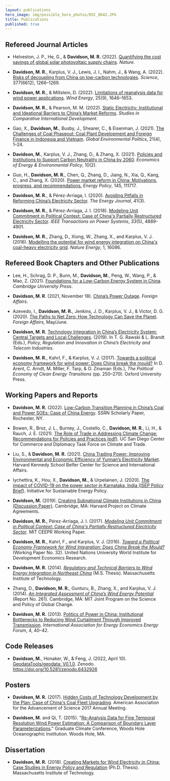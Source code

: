 ```yaml
---
layout: publications
hero_image: img/possible_hero_photos/DSC_8642.JPG
title: Publications
published: true
---
```


## Refereed Journal Articles ##

- Helveston, J. P., He, G., & **Davidson, M. R.** (2022). [Quantifying the cost savings of global solar photovoltaic supply chains](/2022-10-26-quantifying-cost-global-solar-supply-chains/). _Nature_.

- **Davidson, M. R.**, Karplus, V. J., Lewis, J. I., Nahm, J., & Wang, A. (2022). [Risks of decoupling from China on low-carbon technologies](/2022-09-15-risks-decoupling-china-low-carbon/). _Science_, 377(6612), 1266–1269.

- **Davidson, M. R.**, & Millstein, D. (2022). [Limitations of reanalysis data for wind power applications](/2022-06-06-limitations-reanalysis-wind-power/). _Wind Energy_, 25(9), 1646–1653.


- **Davidson, M. R.**, & Pearson, M. M. (2022). [Static Electricity: Institutional and Ideational Barriers to China’s Market Reforms](/2022-05-10-static-electricity/). _Studies in Comparative International Development_.

- Gao, X., **Davidson, M.**, Busby, J., Shearer, C., & Eisenman, J. (2021). [The Challenges of Coal Phaseout: Coal Plant Development and Foreign Finance in Indonesia and Vietnam](/2021-10-15-challenges-coal-phaseout-indonesia-vietnam/). _Global Environmental Politics_, 21(4), 1–24.

- **Davidson, M.**, Karplus, V. J., Zhang, D., & Zhang, X. (2021). [Policies and Institutions to Support Carbon Neutrality in China by 2060](/2021-08-24-policies-institutions-china-carbon-neutrality/). _Economics of Energy & Environmental Policy_, 10(2).

- Guo, H., **Davidson, M. R.**, Chen, Q., Zhang, D., Jiang, N., Xia, Q., Kang, C., and Zhang, X. (2020). [Power market reform in China: Motivations, progress, and recommendations.](/2020-07-23-china-power-market-reform-energy-policy/) _Energy Policy_, 145, 111717.

- **Davidson, M. R.**, & Pérez-Arriaga, I. (2020). [Avoiding Pitfalls in Reforming China’s Electricity Sector](/2019-12-16-avoiding-pitfalls-china-electricity-reforms/). _The Energy Journal_, 41(3).

- **Davidson, M. R.**, & Pérez-Arriaga, J. I. (2018). [Modeling Unit Commitment in Political Context: Case of China's Partially Restructured Electricity Sector](/2018-04-02-unit-commitment-china-political-context-ieee/). _IEEE Transactions on Power Systems_, _33_(5), 4889-4901.

- **Davidson, M. R.**, Zhang, D., Xiong, W., Zhang, X., and Karplus, V. J. (2016). [Modelling the potential for wind energy integration on China's coal-heavy electricity grid](/2016-06-20-modelling-wind-energy-potential-China/). _Nature Energy_, 1, 16086.


## Refereed Book Chapters and Other Publications ##

- Lee, H., Schrag, D. P., Bunn, M., **Davidson, M.**, Peng, W., Wang, P., & Mao, Z. (2021). [Foundations for a Low-Carbon Energy System in China](https://www.cambridge.org/core/books/foundations-for-a-lowcarbon-energy-system-in-china/1E9D1A1911D0395E1DC3503919138358). _Cambridge University Press_.

- **Davidson, M. R**. (2021, November 18). [China’s Power Outage](/2021-11-18-china-power-outage-foreign-affairs/). _Foreign Affairs_.

- Azevedo, I., **Davidson, M. R.**, Jenkins, J. D., Karplus, V. J., & Victor, D. G. (2020). [The Paths to Net Zero: How Technology Can Save the Planet](/2020-04-13-paths-to-net-zero/). _Foreign Affairs_, May/June.

- **Davidson, M. R.** [Technology Integration in China’s Electricity System: Central Targets and Local Challenges](/2019-06-30-cup-technology-integration-china-electricity/). (2019). In T. G. Rawski & L. Brandt (Eds.), _Policy, Regulation and Innovation in China’s Electricity and Telecom Industries_.


- **Davidson, M. R.**, Kahrl, F., & Karplus, V. J. (2017). [Towards a political economy framework for wind power: Does China break the mould?](/2017-04-12-oup-political-economy-framework-wind-china/) In D. Arent, C. Arndt, M. Miller, F. Tarp, & O. Zinaman (Eds.), _The Political Economy of Clean Energy Transitions_ (pp. 250–270). Oxford University Press.


## Working Papers and Reports ##

- **Davidson, M. R.** (2022). [Low-Carbon Transition Planning in China’s Coal and Power SOEs: Case of China Energy](/2022-06-03-low-carbon-transition-china-soe-china-energy/). SSRN Scholarly Paper, Rochester, NY.

- Bowen, R., Broz, J. L., Burney, J., Costello, C., **Davidson, M. R.**, Li, H., & Rauch, J. E. (2021). [The Role of Trade in Addressing Climate Change: Recommendations for Policies and Practices (pdf)](https://ccd.ucsd.edu/_files/2021-report_role-of-trade-in-addressing-climate-change.pdf). UC San Diego Center for Commerce and Diplomacy Task Force on Climate and Trade.

- Liu, S., & **Davidson, M. R.** (2021). [China Trading Power: Improving Environmental and Economic Efficiency of Yunnan’s Electricity Market](/2021-03-18-china-trading-power-yunnan-electricity-market/). Harvard Kennedy School Belfer Center for Science and International Affairs.


- Iychettira, K., Hou, X., **Davidson, M.**, & Urpelainen, J. (2020). [The impact of COVID-19 on the power sector in Karnataka, India (ISEP Policy Brief)](/2020-09-17-impact-covid-karnataka-electricity/). Initiative for Sustainable Energy Policy.

- **Davidson, M.** (2019). [Creating Subnational Climate Institutions in China (Discussion Paper)](/2019-12-18-subnational-china-climate-institutions/). Cambridge, MA: Harvard Project on Climate Agreements.

- **Davidson, M. R.**, Pérez-Arriaga, J. I. (2017). [_Modeling Unit Commitment in Political Context: Case of China's Partially Restructured Electricity Sector_](/2017-04-21-unit-commitment-china-political-context/). MIT CEEPR Working Paper.

- **Davidson, M. R.**, Kahrl, F., and Karplus, V. J. (2016). [_Toward a Political Economy Framework for Wind Integration: Does China Break the Mould?_](/2016-04-01-political-economy-framework-wind-china/) (Working Paper No. 32). United Nations University World Institute for Development Economics Research.

- **Davidson, M. R.** (2014). [_Regulatory and Technical Barriers to Wind Energy Integration in Northeast China_](/2014-05-09-ms-thesis/) (M.S. Thesis). Massachusetts Institute of Technology.

- Zhang, D., **Davidson, M. R.**, Gunturu, B., Zhang, X., and Karplus, V. J. (2014). [_An Integrated Assessment of China’s Wind Energy Potential_](/2014-04-01-integrated-assessment-china-wind-energy/) (Report No. 261). Cambridge, MA: MIT Joint Program on the Science and Policy of Global Change.

- **Davidson, M. R.** (2013). [Politics of Power in China: Institutional Bottlenecks to Reducing Wind Curtailment Through Improved Transmission](/2013-09-01-politics-power-china-wind-curtailment-transmission/). _International Association for Energy Economics Energy Forum_, 4, 40–42.

## Code Releases ##

- **Davidson, M.**, Honaker, W., & Feng, J. (2022, April 10). [GeodataTools/geodata: V0.1.0](/2022-05-13-geodata-package-launch/). Zenodo. https://doi.org/10.5281/zenodo.6432926


## Posters ##

- **Davidson, M. R.** (2017). [Hidden Costs of Technology Development by the Plan: Case of China's Coal Fleet Upgrading](/2017-03-10-hidden-costs-technology-china-coal/). American Association for the Advancement of Science 2017 Annual Meeting.

- **Davidson, M.** and Qi, T. (2015). "[Re-Analysis Data for Fine Temporal Resolution Wind Power Estimation: A Comparison of Boundary Layer Parameterizations](/2015-11-06-gcc-reanalysis-data-wind-applications/)." Graduate Climate Conference, Woods Hole Oceanographic Institution. Woods Hole, MA.

## Dissertation ##

- **Davidson, M. R.** (2018). [Creating Markets for Wind Electricity in China: Case Studies in Energy Policy and Regulation](/dissertation-wind-markets-china/) (Ph.D. Thesis). Massachusetts Institute of Technology.



